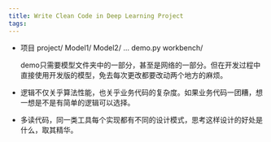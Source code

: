 ```yaml
---
title: Write Clean Code in Deep Learning Project
tags:
---
```




- 项目
    project/
        Model1/
        Model2/
        ...
        demo.py
    workbench/

    demo只需要模型文件夹中的一部分，甚至是网络的一部分。但在开发过程中直接使用开发版的模型，免去每次更改都要改动两个地方的麻烦。

- 逻辑不仅关乎算法性能，也关乎业务代码的复杂度。如果业务代码一团糟，想一想是不是有简单的逻辑可以选择。

- 多读代码，同一类工具每个实现都有不同的设计模式，思考这样设计的好处是什么，取其精华。